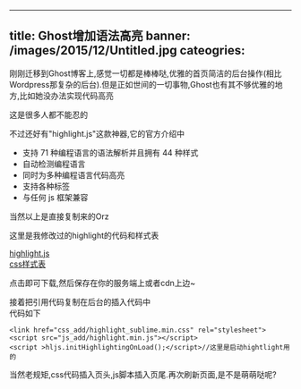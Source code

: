 
---
title: Ghost增加语法高亮
banner: /images/2015/12/Untitled.jpg
cateogries: 
---
<!--kg-card-begin: markdown--><p>刚刚迁移到Ghost博客上,感觉一切都是棒棒哒,优雅的首页简洁的后台操作(相比Wordpress那复杂的后台).但是正如世间的一切事物,Ghost也有其不够优雅的地方,比如她没办法实现代码高亮<br>
<img src="/images/2015/12/-----2015-07-17---1-06-06.png" alt="" loading="lazy"><br>
这是很多人都不能忍的</p>
<p>不过还好有&quot;highlight.js&quot;这款神器,它的官方介绍中</p>
<ul>
<li>支持 71 种编程语言的语法解析并且拥有 44 种样式</li>
<li>自动检测编程语言</li>
<li>同时为多种编程语言代码高亮</li>
<li>支持各种标签</li>
<li>与任何 js 框架兼容</li>
</ul>
<p>当然以上是直接复制来的Orz</p>
<p>这里是我修改过的highlight的代码和样式表</p>
<p><a href="http://7u2nd7.com1.z0.glb.clouddn.com/highlighthighlight.min.js">highlight.js</a><br>
<a href="http://7u2nd7.com1.z0.glb.clouddn.com/highlight_sublime.min.css">css样式表</a></p>
<p>点击即可下载,然后保存在你的服务端上或者cdn上边~</p>
<p>接着把引用代码复制在后台的插入代码中<br>
<img src="/images/2015/12/-----2015-07-17---1-37-06.png" alt="" loading="lazy"><br>
代码如下</p>
<pre><code>&lt;link href=&quot;css_add/highlight_sublime.min.css&quot; rel=&quot;stylesheet&quot;&gt;
&lt;script src=&quot;js_add/highlight.min.js&quot;&gt;&lt;/script&gt;
&lt;script &gt;hljs.initHighlightingOnLoad();&lt;/script&gt;//这里是启动hightlight用的
</code></pre>
<p>当然老规矩,css代码插入页头,js脚本插入页尾.再次刷新页面,是不是萌萌哒呢?<br>
<img src="/images/2015/12/20150420155818068-1-1.jpg" alt="" loading="lazy"></p>
<!--kg-card-end: markdown-->
    